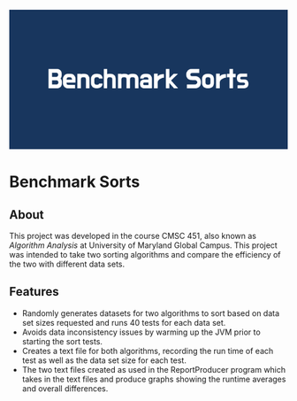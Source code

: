 ![Banner](Benchmark_Sorts-2.png)

# Benchmark Sorts

## About
This project was developed in the course CMSC 451, also known as *Algorithm Analysis* at University of Maryland Global Campus. This project was intended to take two sorting algorithms and compare the efficiency of the two with different data sets.

## Features
- Randomly generates datasets for two algorithms to sort based on data set sizes requested and runs 40 tests for each data set.
- Avoids data inconsistency issues by warming up the JVM prior to starting the sort tests.
- Creates a text file for both algorithms, recording the run time of each test as well as the data set size for each test. 
- The two text files created as used in the ReportProducer program which takes in the text files and produce graphs showing the runtime averages and overall differences.

